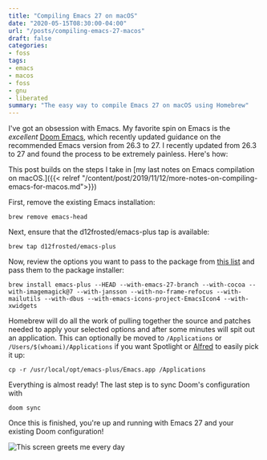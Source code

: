 ```yaml
---
title: "Compiling Emacs 27 on macOS"
date: "2020-05-15T08:30:00-04:00"
url: "/posts/compiling-emacs-27-macos"
draft: false
categories:
- foss
tags:
- emacs
- macos
- foss
- gnu
- liberated
summary: "The easy way to compile Emacs 27 on macOS using Homebrew"
---
```


I've got an obsession with Emacs. My favorite spin on Emacs is the _excellent_
 [Doom Emacs](https://github.com/hlissner/doom-emacs), which recently updated
 guidance on the recommended Emacs version from 26.3 to 27. I recently updated
 from 26.3 to 27 and found the process to be extremely painless. Here's how:

This post builds on the steps I take in [my last notes on Emacs compilation on
 macOS.]({{< relref "/content/post/2019/11/12/more-notes-on-compiling-emacs-for-macos.md">}})

First, remove the existing Emacs installation:

`brew remove emacs-head`

Next, ensure that the d12frosted/emacs-plus tap is available:

`brew tap d12frosted/emacs-plus`

Now, review the options you want to pass to the package from [this
list](https://github.com/d12frosted/homebrew-emacs-plus#options) and pass them
to the package installer:

`brew install emacs-plus --HEAD --with-emacs-27-branch --with-cocoa
--with-imagemagick@7 --with-jansson --with-no-frame-refocus --with-mailutils
--with-dbus --with-emacs-icons-project-EmacsIcon4 --with-xwidgets`

Homebrew will do all the work of pulling together the source and patches needed
to apply your selected options and after some minutes will spit out an
application. This can optionally be moved to `/Applications` or
`/Users/$(whoami)/Applications` if you want Spotlight or
[Alfred](https://www.alfredapp.com/) to easily pick it up:

`cp -r /usr/local/opt/emacs-plus/Emacs.app /Applications`

Everything is almost ready! The last step is to sync Doom's configuration with

`doom sync`

Once this is finished, you're up and running with Emacs 27 and your existing
Doom configuration!

![This screen greets me every day](/images/2020/05-15-1.png)
